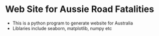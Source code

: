 # Web Site for Aussie Road Fatalities

* This is a python program to generate website for Australia 
* Liblaries include seaborn, matplotlib, numpy etc 
